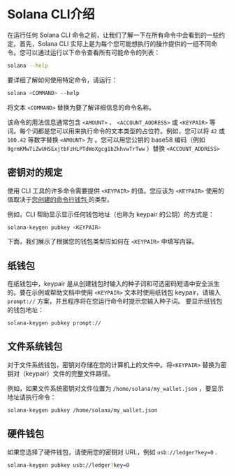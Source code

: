 # Solana CLI介绍

在运行任何 Solana CLI 命令之前，让我们了解一下在所有命令中会看到的一些约定。首先，Solana CLI 实际上是为每个您可能想执行的操作提供的一组不同命令。您可以通过运行以下命令查看所有可能命令的列表：

```bash
solana --help
```

要详细了解如何使用特定命令，请运行：

```bash
solana <COMMAND> --help
```


将文本 `<COMMAND>` 替换为要了解详细信息的命令名称。

该命令的用法信息通常包含 `<AMOUNT>` 、 `<ACCOUNT_ADDRESS>` 或 `<KEYPAIR>` 等词。每个词都是您可以用来执行命令的文本类型的占位符。例如，您可以将 `42` 或 `100.42` 等数字替换 `<AMOUNT>` 为 。您可以用您公钥的 base58 编码（例如 `9grmKMwTiZwUHSExjtbFzHLPTdWoXgcg1bZkhvwTrTww` ）替换 `<ACCOUNT_ADDRESS>` 

## 密钥对的规定

使用 CLI 工具的许多命令需要提供 `<KEYPAIR>` 的值。您应该为 `<KEYPAIR>` 使用的值取决于[您创建的命令行钱包 ](https://docs.solanalabs.com/cli/wallets/)的类型。

例如，CLI 帮助显示显示任何钱包地址（也称为 keypair 的公钥）的方式是：

```bash
solana-keygen pubkey <KEYPAIR>
```

下面，我们展示了根据您的钱包类型应如何在 `<KEYPAIR>` 中填写内容。

## 纸钱包

在纸钱包中，keypair 是从创建钱包时输入的种子词和可选密码短语中安全派生的。要在示例或帮助文档中使用 `<KEYPAIR>` 文本时使用纸钱包 keypair，请输入 `prompt://` 方案，并且程序将在您运行命令时提示您输入种子词。
要显示纸钱包的钱包地址：

```bash
solana-keygen pubkey prompt://
```

## 文件系统钱包


对于文件系统钱包，密钥对存储在您的计算机上的文件中。将`<KEYPAIR>` 替换为密钥对（keypair）文件的完整文件路径。

例如，如果文件系统密钥对文件位置为 `/home/solana/my_wallet.json` ，要显示地址请执行命令：

```bash
solana-keygen pubkey /home/solana/my_wallet.json
```

## 硬件钱包

如果您选择了硬件钱包，请使用您的密钥对 URL，例如 `usb://ledger?key=0` .

```bash
solana-keygen pubkey usb://ledger?key=0
```

